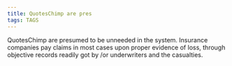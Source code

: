 ```yaml
---
title: QuotesChimp are pres
tags: TAGS
---
```


QuotesChimp are presumed to be unneeded in the system. Insurance companies pay claims in most cases upon proper evidence of loss, through objective records readily got by /or underwriters and the casualties.
